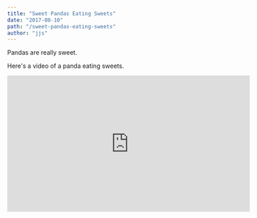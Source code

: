 ```yaml
---
title: "Sweet Pandas Eating Sweets"
date: "2017-08-10"
path: "/sweet-pandas-eating-sweets"
author: "jjs"
---
```


Pandas are really sweet.

Here's a video of a panda eating sweets.

<iframe width="560" height="315" src="https://www.youtube.com/embed/4n0xNbfJLR8" frameborder="0" allowfullscreen></iframe>